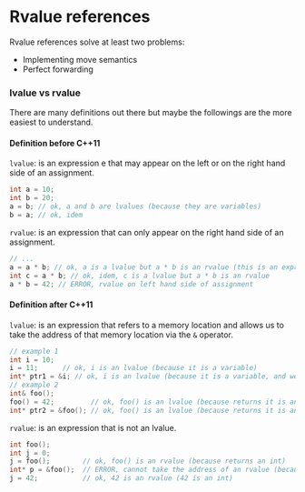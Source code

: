 # Rvalue references

Rvalue references solve at least two problems:

- Implementing move semantics
- Perfect forwarding

### lvalue vs rvalue

There are many definitions out there but maybe the followings are the more easiest to understand.

#### Definition before C++11

`lvalue`: is an expression e that may appear on the left or on the right hand side of an assignment.
```cpp
int a = 10;
int b = 20;
a = b; // ok, a and b are lvalues (because they are variables)
b = a; // ok, idem
```

`rvalue`: is an expression that can only appear on the right hand side of an assignment.
```cpp
// ...
a = a * b; // ok, a is a lvalue but a * b is an rvalue (this is an expression with an operation)
int c = a * b; // ok, idem, c is a lvalue but a * b is an rvalue
a * b = 42; // ERROR, rvalue on left hand side of assignment
```

#### Definition after C++11

`lvalue`: is an expression that refers to a memory location and allows us to take the address of that memory location via the `&` operator.
```cpp
// example 1
int i = 10;
i = 11;      // ok, i is an lvalue (because it is a variable)
int* ptr1 = &i; // ok, i is an lvalue (because it is a variable, and we can get his address)
// example 2
int& foo();
foo() = 42;         // ok, foo() is an lvalue (because returns it is an int&)
int* ptr2 = &foo(); // ok, foo() is an lvalue (because returns it is an int&, and we can get his address)
```

`rvalue`: is an expression that is not an lvalue.
```cpp
int foo();
int j = 0;
j = foo();        // ok, foo() is an rvalue (because returns an int)
int* p = &foo();  // ERROR, cannot take the address of an rvalue (because returns an int, and we cannot get his address)
j = 42;           // ok, 42 is an rvalue (42 is an int)
```